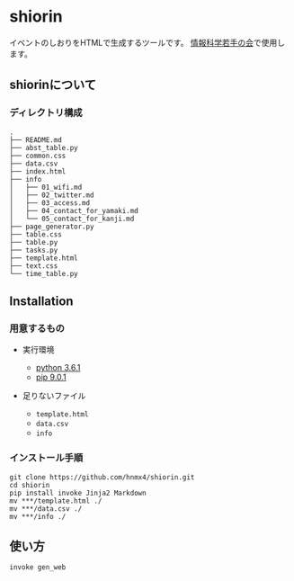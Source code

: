 # shiorin

イベントのしおりをHTMLで生成するツールです。
[情報科学若手の会](wakate.org)で使用します。

## shiorinについて

### ディレクトリ構成
```
.
├── README.md
├── abst_table.py
├── common.css
├── data.csv
├── index.html
├── info
│   ├── 01_wifi.md
│   ├── 02_twitter.md
│   ├── 03_access.md
│   ├── 04_contact_for_yamaki.md
│   └── 05_contact_for_kanji.md
├── page_generator.py
├── table.css
├── table.py
├── tasks.py
├── template.html
├── text.css
└── time_table.py

```

## Installation

### 用意するもの

- 実行環境
    - [python 3.6.1](https://www.python.org/downloads/)
    - [pip 9.0.1](https://pip.pypa.io/en/stable/installing/)

- 足りないファイル
    - `template.html`
    - `data.csv`
    - `info`

### インストール手順

```
git clone https://github.com/hnmx4/shiorin.git
cd shiorin
pip install invoke Jinja2 Markdown
mv ***/template.html ./
mv ***/data.csv ./
mv ***/info ./
```

## 使い方

```
invoke gen_web
```
